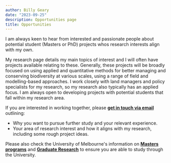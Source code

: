 ```yaml
---
author: Billy Geary
date: "2023-09-25"
description: Opportunities page
title: Opportunities
---
```


I am always keen to hear from interested and passionate people about potential student (Masters or PhD) projects whos research interests align with my own. 

My research page details my main topics of interest and I will often have projects available relating to these. Generally, these projects will be broadly focused on using applied and quantitative methods for better managing and conserving biodiversity at various scales, using a range of field and modelling-based approaches. I work closely with land managers and policy specialists for my research, so my research also typically has an applied focus. I am always open to developing projects with potential students that fall within my research area. 

If you are interested in working together, please [**get in touch via email**](mailto:billy.geary@unimelb.edu.au) outlining:
-   Why you want to pursue further study and your relevant experience.
-   Your area of research interest and how it aligns with my research, including some rough project ideas. 

Please also check the University of Melbourne's information on [**Masters programs**](https://study.unimelb.edu.au/study-with-us/graduate-courses/environment) and [**Graduate Research**](https://study.unimelb.edu.au/how-to-apply/graduate-research) to ensure you are able to study through the University. 